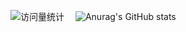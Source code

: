 <img src="https://komarev.com/ghpvc/?username=bohemiana&label=Views&color=blueviolet&style=flat" alt="访问量统计" />&emsp;
![Anurag's GitHub stats](https://github-readme-stats.vercel.app/api?username=bohemiana&show_icons=true&theme=ambient_gradient)

<!--
**Bohemiana/Bohemiana** is a ✨ _special_ ✨ repository because its `README.md` (this file) appears on your GitHub profile.

Here are some ideas to get you started:

- 🔭 I’m currently working on ...
- 🌱 I’m currently learning ...
- 👯 I’m looking to collaborate on ...
- 🤔 I’m looking for help with ...
- 💬 Ask me about ...
- 📫 How to reach me: ...
- 😄 Pronouns: ...
- ⚡ Fun fact: ...
-->
